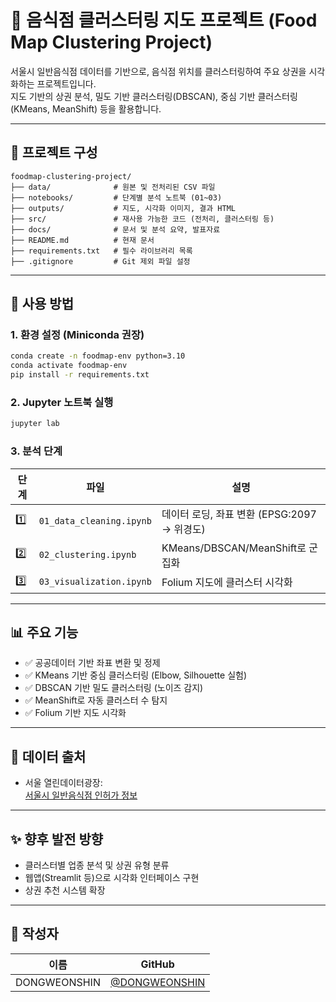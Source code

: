 # 📜 음식점 클러스터링 지도 프로젝트 (Food Map Clustering Project)

서울시 일반음식점 데이터를 기반으로, 음식점 위치를 클러스터링하여 주요 상권을 시각화하는 프로젝트입니다.  
지도 기반의 상권 분석, 밀도 기반 클러스터링(DBSCAN), 중심 기반 클러스터링(KMeans, MeanShift) 등을 활용합니다.

---

## 📁 프로젝트 구성

```
foodmap-clustering-project/
├── data/              # 원본 및 전처리된 CSV 파일
├── notebooks/         # 단계별 분석 노트북 (01~03)
├── outputs/           # 지도, 시각화 이미지, 결과 HTML
├── src/               # 재사용 가능한 코드 (전처리, 클러스터링 등)
├── docs/              # 문서 및 분석 요약, 발표자료
├── README.md          # 현재 문서
├── requirements.txt   # 필수 라이브러리 목록
├── .gitignore         # Git 제외 파일 설정
```

---

## 🔧 사용 방법

### 1. 환경 설정 (Miniconda 권장)

```bash
conda create -n foodmap-env python=3.10
conda activate foodmap-env
pip install -r requirements.txt
```

### 2. Jupyter 노트북 실행

```bash
jupyter lab
```

### 3. 분석 단계

| 단계 | 파일 | 설명 |
|------|------|------|
| 1️⃣ | `01_data_cleaning.ipynb` | 데이터 로딩, 좌표 변환 (EPSG:2097 → 위경도) |
| 2️⃣ | `02_clustering.ipynb` | KMeans/DBSCAN/MeanShift로 군집화 |
| 3️⃣ | `03_visualization.ipynb` | Folium 지도에 클러스터 시각화 |

---

## 📊 주요 기능

- ✅ 공공데이터 기반 좌표 변환 및 정제
- ✅ KMeans 기반 중심 클러스터링 (Elbow, Silhouette 실험)
- ✅ DBSCAN 기반 밀도 클러스터링 (노이즈 감지)
- ✅ MeanShift로 자동 클러스터 수 탐지
- ✅ Folium 기반 지도 시각화

---

## 📌 데이터 출처

- 서울 열린데이터광장:  
  [서울시 일반음식점 인허가 정보](https://data.seoul.go.kr/dataList/OA-16094/S/1/datasetView.do)

---

## ✨ 향후 발전 방향

- 클러스터별 업종 분석 및 상권 유형 분류
- 웹앱(Streamlit 등)으로 시각화 인터페이스 구현
- 상권 추천 시스템 확장

---

## 👤 작성자

| 이름 | GitHub |
|------|--------|
| DONGWEONSHIN | [@DONGWEONSHIN](https://github.com/DONGWEONSHIN) |
